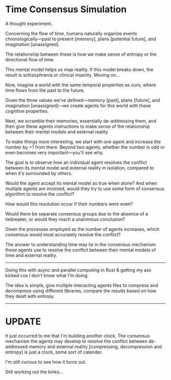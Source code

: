 # Time Consensus Simulation

A thought experiment..

Concerning the flow of time, humans naturally organize events chronologically—past to present [memory], plans [potential future], and imagination [unassigned].

The relationship between these is how we make sense of entropy or the directional flow of time.

This mental model helps us map reality. If this model breaks down, the result is schizophrenia or clinical insanity. Moving on...

Now, imagine a world with the same temporal properties as ours, where time flows from the past to the future.

Given the three values we've defined—memory [past], plans [future], and imagination [unassigned]—we create agents for this world with these cognitive properties.

Next, we scramble their memories, essentially de-addressing them, and then give these agents instructions to make sense of the relationship between their mental models and external reality.

To make things more interesting, we start with one agent and increase the number by +1 from there. Beyond two agents, whether the number is odd or even becomes very important—you'll see why.

The goal is to observe how an individual agent resolves the conflict between its mental model and external reality in isolation, compared to when it's surrounded by others.

Would the agent accept its mental model as true when alone? And when multiple agents are involved, would they try to use some form of consensus algorithm to resolve the conflict?

How would this resolution occur if their numbers were even? 

Would there be separate consensus groups due to the absence of a tiebreaker, or would they reach a unanimous conclusion?

Given the processes employed as the number of agents increases, which consensus would most accurately resolve the conflict?

The answer to understanding time may lie in the consensus mechanism these agents use to resolve the conflict between their mental models of time and external reality.

****************************************************************************

Doing this with async and parallel computing in Rust & getting my ass kicked cos I don't know what I'm doing.

The idea is simple, give multiple interacting agents files to compress and decompress using different libraries, compare the results based on how they dealt with entropy.

******************************************************************************

# UPDATE

It just occurred to me that I'm building another clock. The consensus mechanism the agents may develop to resolve the conflict between de-addressed memory and external reality [compressing, decompression and entropy] is just a clock, some sort of calendar.

I'm still curious to see how it turns out. 

Still working out the kinks...
